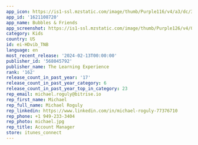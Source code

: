 ```yaml
---
app_icon: https://is1-ssl.mzstatic.com/image/thumb/Purple116/v4/a3/dc/37/a3dc374d-4346-85fb-5598-5982b117f712/AppIcon-1x_U007emarketing-0-7-0-85-220.png/1024x1024bb.png
app_id: '1621108720'
app_name: Bubbles & Friends
app_screenshot: https://is1-ssl.mzstatic.com/image/thumb/Purple126/v4/0f/02/a3/0f02a3d1-356f-6dd7-1981-21510e2c9adc/ff062a22-a61b-48c5-80a5-06218785ab5f_B_U0026F-App-Screen-1242x2688_01.jpg/1242x2688bb.png
category: Kids
country: US
id: ei-HDvib_TNB
language: en
most_recent_release: '2024-02-13T00:00:00'
publisher_id: '568045792'
publisher_name: The Learning Experience
rank: '162'
release_count_in_past_year: '17'
release_count_in_past_year_category: 6
release_count_in_past_year_top_in_category: 23
rep_email: michael.roguly@bitrise.io
rep_first_name: Michael
rep_full_name: Michael Roguly
rep_linkedin: https://www.linkedin.com/in/michael-roguly-77376710
rep_phone: +1 949-233-3404
rep_photo: michael.jpg
rep_title: Account Manager
store: itunes_connect
---
```

